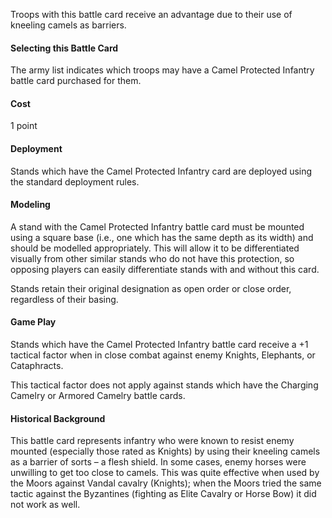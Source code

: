 Troops with this battle card receive an advantage due to their use of kneeling camels as barriers.

#### Selecting this Battle Card
The army list indicates which troops may have a Camel Protected Infantry battle card purchased for them.

#### Cost
1 point

#### Deployment
Stands which have the Camel Protected Infantry card are deployed using the standard deployment rules.

#### Modeling
A stand with the Camel Protected Infantry battle card must be mounted using a square base (i.e., one which has the same depth as its width) and should be modelled appropriately. 
This will allow it to be differentiated visually from other similar stands who do not have this protection, so opposing players can easily differentiate stands with and without this card.

Stands retain their original designation as open order or close order, regardless of their basing.

#### Game Play
Stands which have the Camel Protected Infantry battle card receive a +1 tactical factor when in close combat against enemy Knights, Elephants, or Cataphracts.

This tactical factor does not apply against stands which have the Charging Camelry or Armored Camelry battle cards.

#### Historical Background
This battle card represents infantry who were known to resist enemy mounted (especially those rated as Knights) by using their kneeling camels as a barrier of sorts – a flesh shield.
In some cases, enemy horses were unwilling to get too close to camels. This was quite effective when used by the Moors against Vandal cavalry (Knights); when the Moors tried the same
tactic against the Byzantines (fighting as Elite Cavalry or Horse Bow) it did not work as well.
